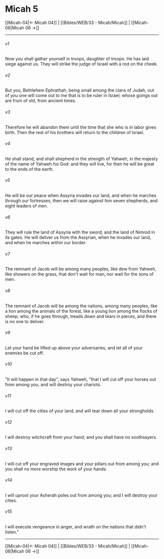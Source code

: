 # Micah 5

[[Micah-04|← Micah 04]] | [[Bibles/WEB/33 - Micah/Micah]] | [[Micah-06|Micah 06 →]]
***



###### v1 
Now you shall gather yourself in troops, daughter of troops. He has laid siege against us. They will strike the judge of Israel with a rod on the cheek. 

###### v2 
But you, Bethlehem Ephrathah, being small among the clans of Judah, out of you one will come out to me that is to be ruler in Israel; whose goings out are from of old, from ancient times. 

###### v3 
Therefore he will abandon them until the time that she who is in labor gives birth. Then the rest of his brothers will return to the children of Israel. 

###### v4 
He shall stand, and shall shepherd in the strength of Yahweh, in the majesty of the name of Yahweh his God: and they will live, for then he will be great to the ends of the earth. 

###### v5 
He will be our peace when Assyria invades our land, and when he marches through our fortresses, then we will raise against him seven shepherds, and eight leaders of men. 

###### v6 
They will rule the land of Assyria with the sword, and the land of Nimrod in its gates. He will deliver us from the Assyrian, when he invades our land, and when he marches within our border. 

###### v7 
The remnant of Jacob will be among many peoples, like dew from Yahweh, like showers on the grass, that don't wait for man, nor wait for the sons of men. 

###### v8 
The remnant of Jacob will be among the nations, among many peoples, like a lion among the animals of the forest, like a young lion among the flocks of sheep; who, if he goes through, treads down and tears in pieces, and there is no one to deliver. 

###### v9 
Let your hand be lifted up above your adversaries, and let all of your enemies be cut off. 

###### v10 
"It will happen in that day", says Yahweh, "that I will cut off your horses out from among you, and will destroy your chariots. 

###### v11 
I will cut off the cities of your land, and will tear down all your strongholds. 

###### v12 
I will destroy witchcraft from your hand; and you shall have no soothsayers. 

###### v13 
I will cut off your engraved images and your pillars out from among you; and you shall no more worship the work of your hands. 

###### v14 
I will uproot your Asherah poles out from among you; and I will destroy your cities. 

###### v15 
I will execute vengeance in anger, and wrath on the nations that didn't listen."

***
[[Micah-04|← Micah 04]] | [[Bibles/WEB/33 - Micah/Micah]] | [[Micah-06|Micah 06 →]]
